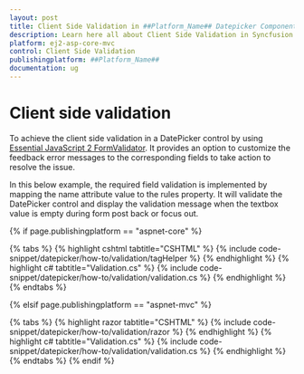 ```yaml
---
layout: post
title: Client Side Validation in ##Platform_Name## Datepicker Component
description: Learn here all about Client Side Validation in Syncfusion ##Platform_Name## Datepicker component of Syncfusion Essential JS 2 and more.
platform: ej2-asp-core-mvc
control: Client Side Validation
publishingplatform: ##Platform_Name##
documentation: ug
---
```



# Client side validation

To achieve the client side validation in a DatePicker control by using [Essential JavaScript 2 FormValidator](https://helpej2.syncfusion.com/documentation/form-validator/). It provides an option to customize the feedback error messages to the corresponding fields to take action to resolve the issue.

In this below example, the required field validation is implemented by mapping the name attribute value to the rules property. It will validate the DatePicker control and display the validation message when the textbox value is empty during form post back or focus out.

{% if page.publishingplatform == "aspnet-core" %}

{% tabs %}
{% highlight cshtml tabtitle="CSHTML" %}
{% include code-snippet/datepicker/how-to/validation/tagHelper %}
{% endhighlight %}
{% highlight c# tabtitle="Validation.cs" %}
{% include code-snippet/datepicker/how-to/validation/validation.cs %}
{% endhighlight %}
{% endtabs %}

{% elsif page.publishingplatform == "aspnet-mvc" %}

{% tabs %}
{% highlight razor tabtitle="CSHTML" %}
{% include code-snippet/datepicker/how-to/validation/razor %}
{% endhighlight %}
{% highlight c# tabtitle="Validation.cs" %}
{% include code-snippet/datepicker/how-to/validation/validation.cs %}
{% endhighlight %}
{% endtabs %}
{% endif %}

